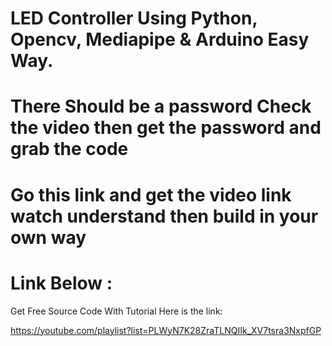 # LED Controller Using Python, Opencv, Mediapipe & Arduino Easy Way.
# There Should be a password Check the video then get the password and grab the code


# Go this link and get the video link watch understand then build in your own way

# Link Below :

Get Free Source Code With Tutorial Here is the link:

https://youtube.com/playlist?list=PLWyN7K28ZraTLNQIIk_XV7tsra3NxpfGP

<!-- pass: ledcontroller -->
